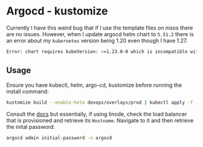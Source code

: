 # Argocd - kustomize

Currently I have this weird bug that if I use the template files on nixos there are no issues. However, when I update argocd helm chart to `5.51.2` there is an error about my `kubernetes` version being 1.20 even though I have 1.27.
```bash
Error: chart requires kubeVersion: >=1.23.0-0 which is incompatible with Kubernetes v1.20.0
```
## Usage

Ensure you have kubectl, helm, argo-cd, kustomize before running the install command:
```bash
kustomize build --enable-helm devops/overlays/prod | kubectl apply -f -
```

Consult the [docs](https://argo-cd.readthedocs.io/en/stable/getting_started/) but essentially, if using linode, check the load balancer that is provisioned and retrieve its `Hostname`. Navigate to it and then retrieve the inital password:

```bash
argocd admin initial-password -n argocd
```
